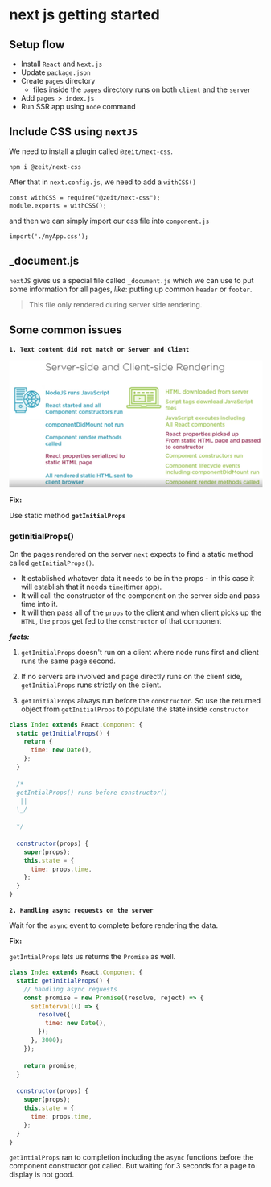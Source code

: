 # next js getting started

## Setup flow
- Install `React` and `Next.js`
- Update `package.json`
- Create `pages` directory
    - files inside the `pages` directory runs on both `client` and the `server`
- Add `pages > index.js`
- Run SSR app using `node` command

## Include CSS using `nextJS`

We need to install a plugin called `@zeit/next-css`. 
```
npm i @zeit/next-css
```

After that in `next.config.js`, we need to add a `withCSS()`
```
const withCSS = require("@zeit/next-css");
module.exports = withCSS();
```

and then we can simply import our css file into `component.js`

```
import('./myApp.css');
```

## _document.js
`nextJS` gives us a special file called `_document.js` which we can use to put some information for all pages, _like_: putting up common `header` or `footer`.

> This file only rendered during server side rendering.

## **Some common issues**
**`1. Text content did not match or Server and Client`**

![SSR](https://github.com/bhushangoel/ctfi-cdn/blob/master/ssr-vs-csr.PNG?raw=true#post-img)

**Fix:**

Use static method **`getInitialProps`**

### **getInitialProps()**
On the pages rendered on the server `next` expects to find a static method called `getInitialProps()`. 
- It established whatever data it needs to be in the props - in this case it will establish that it needs `time`(timer app). 
- It will call the constructor of the component on the server side and pass time into it.
- It will then pass all of the `props` to the client and when client picks up the `HTML`, the `props` get fed to the `constructor` of that component

***facts:***

1. `getInitialProps` doesn't run on a client where node runs first and client runs the same page second.
2. If no servers are involved and page directly runs on the client side, `getInitialProps` runs strictly on the client.

3. `getInitialProps` always run before the `constructor`. So use the returned object from `getInitialProps` to populate the state inside `constructor`

```javascript
class Index extends React.Component {
  static getInitialProps() {
    return {
      time: new Date(),
    };
  }

  /*
  getIntialProps() runs before constructor()
   ||
  \_/

  */

  constructor(props) {
    super(props);
    this.state = {
      time: props.time,
    };
  }
}
```
**`2. Handling async requests on the server`**

Wait for the `async` event to complete before rendering the data.

**Fix:**

`getIntialProps` lets us returns the `Promise` as well.

```javascript
class Index extends React.Component {
  static getInitialProps() {
    // handling async requests
    const promise = new Promise((resolve, reject) => {
      setInterval(() => {
        resolve({
          time: new Date(),
        });
      }, 3000);
    });

    return promise;
  }

  constructor(props) {
    super(props);
    this.state = {
      time: props.time,
    };
  }
}
```

`getIntialProps` ran to completion including the `async` functions before the component constructor got called.
But waiting for 3 seconds for a page to display is not good.